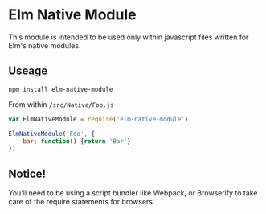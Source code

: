 # Elm Native Module

This module is intended to be used only within javascript files
written for Elm's native modules.

## Useage

`npm install elm-native-module`

From within `/src/Native/Foo.js`

```javascript
var ElmNativeModule = require('elm-native-module')

ElmNativeModule('Foo', {
	bar: function() {return 'Bar'}
})
```

## Notice!

You'll need to be using a script bundler like Webpack, or Browserify to take
care of the require statements for browsers.
